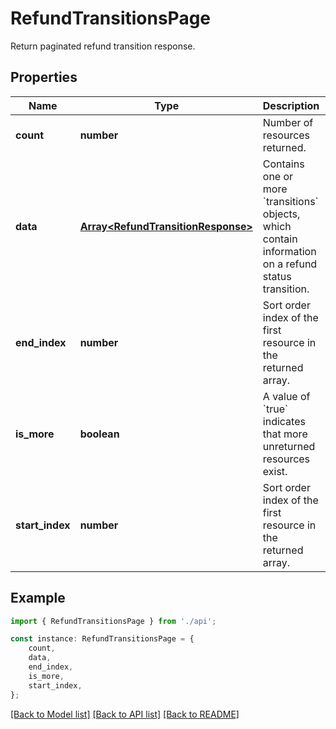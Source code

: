 # RefundTransitionsPage

Return paginated refund transition response.

## Properties

Name | Type | Description | Notes
------------ | ------------- | ------------- | -------------
**count** | **number** | Number of resources returned. | [default to undefined]
**data** | [**Array&lt;RefundTransitionResponse&gt;**](RefundTransitionResponse.md) | Contains one or more &#x60;transitions&#x60; objects, which contain information on a refund status transition. | [default to undefined]
**end_index** | **number** | Sort order index of the first resource in the returned array. | [default to undefined]
**is_more** | **boolean** | A value of &#x60;true&#x60; indicates that more unreturned resources exist. | [default to undefined]
**start_index** | **number** | Sort order index of the first resource in the returned array. | [default to undefined]

## Example

```typescript
import { RefundTransitionsPage } from './api';

const instance: RefundTransitionsPage = {
    count,
    data,
    end_index,
    is_more,
    start_index,
};
```

[[Back to Model list]](../README.md#documentation-for-models) [[Back to API list]](../README.md#documentation-for-api-endpoints) [[Back to README]](../README.md)
